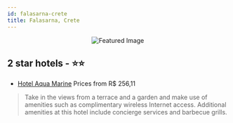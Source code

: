 ```yaml
---
id: falasarna-crete
title: Falasarna, Crete
---
```


<center><img src="https://i.travelapi.com/hotels/11000000/10090000/10085800/10085780/d3f4ebdf_z.jpg" alt="Featured Image" /></center>


##  2 star hotels - ⭐️⭐️

-    [Hotel Aqua Marine](https://us.hurb.com/hotels/falasarna/hotel-aqua-marine-JNP-JP950886?cmp=18055) Prices from R$ 256,11
   > Take in the views from a terrace and a garden and make use of amenities such as complimentary wireless Internet access. Additional amenities at this hotel include concierge services and barbecue grills.
